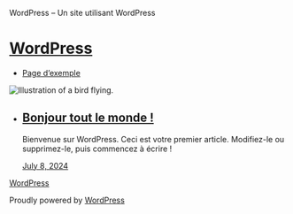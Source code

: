 WordPress – Un site utilisant WordPress



[WordPress](https://jeanpaulmorel.fr)
=====================================

+ [Page d’exemple](https://jeanpaulmorel.fr/index.php/page-d-exemple/)

![Illustration of a bird flying.](https://jeanpaulmorel.fr/wp-content/themes/twentytwentytwo/assets/images/flight-path-on-transparent-d.png)



* [Bonjour tout le monde !](https://jeanpaulmorel.fr/index.php/2024/07/08/bonjour-tout-le-monde/)
  -----------------------------------------------------------------------------------------------

  Bienvenue sur WordPress. Ceci est votre premier article. Modifiez-le ou supprimez-le, puis commencez à écrire !

  [July 8, 2024](https://jeanpaulmorel.fr/index.php/2024/07/08/bonjour-tout-le-monde/)


[WordPress](https://jeanpaulmorel.fr)

Proudly powered by [WordPress](https://wordpress.org)